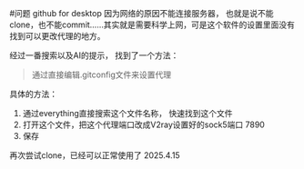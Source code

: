 #问题
github for desktop 因为网络的原因不能连接服务器， 也就是说不能clone，也不能commit……其实就是需要科学上网，可是这个软件的设置里面没有找到可以更改代理的地方。

经过一番搜索以及AI的提示， 找到了一个方法：

> 通过直接编辑.gitconfig文件来设置代理

具体的方法：
1. 通过everything直接搜索这个文件名称， 快速找到这个文件
2. 打开这个文件，把这个代理端口改成V2ray设置好的sock5端口 7890
3. 保存

再次尝试clone，已经可以正常使用了
2025.4.15

